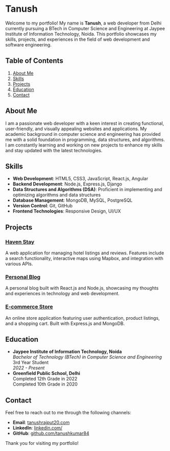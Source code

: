 # Tanush

Welcome to my portfolio! My name is **Tanush**, a web developer from Delhi currently pursuing a BTech in Computer Science and Engineering at Jaypee Institute of Information Technology, Noida. This portfolio showcases my skills, projects, and experiences in the field of web development and software engineering.

## Table of Contents

1. [About Me](#about-me)
2. [Skills](#skills)
3. [Projects](#projects)
4. [Education](#education)
5. [Contact](#contact)

## About Me

I am a passionate web developer with a keen interest in creating functional, user-friendly, and visually appealing websites and applications. My academic background in computer science and engineering has provided me with a solid foundation in programming, data structures, and algorithms. I am constantly learning and working on new projects to enhance my skills and stay updated with the latest technologies.

## Skills

<ul>
  <li><strong>Web Development</strong>: HTML5, CSS3, JavaScript, React.js, Angular</li>
  <li><strong>Backend Development</strong>: Node.js, Express.js, Django</li>
  <li><strong>Data Structures and Algorithms (DSA)</strong>: Proficient in implementing and optimizing algorithms and data structures</li>
  <li><strong>Database Management</strong>: MongoDB, MySQL, PostgreSQL</li>
  <li><strong>Version Control</strong>: Git, GitHub</li>
  <li><strong>Frontend Technologies</strong>: Responsive Design, UI/UX</li>
</ul>

## Projects

### <a href="https://github.com/your-username/haven-stay" target="_blank">Haven Stay</a>
A web application for managing hotel listings and reviews. Features include a search functionality, interactive maps using Mapbox, and integration with various APIs.

### <a href="https://github.com/your-username/personal-blog" target="_blank">Personal Blog</a>
A personal blog built with React.js and Node.js, showcasing my thoughts and experiences in technology and web development.

### <a href="https://github.com/your-username/ecommerce-store" target="_blank">E-commerce Store</a>
An online store application featuring user authentication, product listings, and a shopping cart. Built with Express.js and MongoDB.

## Education

<ul>
  <li><strong>Jaypee Institute of Information Technology, Noida</strong><br>
    <em>Bachelor of Technology (BTech) in Computer Science and Engineering</em><br>
    3rd Year Student<br>
    <em>2022 - Present</em>
  </li>
  <li><strong>Greenfield Public School, Delhi</strong><br>
    Completed 12th Grade in 2022<br>
    Completed 10th Grade in 2020
  </li>
</ul>

## Contact

Feel free to reach out to me through the following channels:

<ul>
  <li><strong>Email</strong>: <a href="mailto:your.email@example.com">tanushrajput20.com</a></li>
  <li><strong>LinkedIn</strong>: <a href="https://www.linkedin.com/in/your-profile" target="_blank">linkedin.com/</a></li>
  <li><strong>GitHub</strong>: <a href="https://github.com/your-username" target="_blank">github.com/tanushkumar84</a></li>
</ul>

Thank you for visiting my portfolio!
